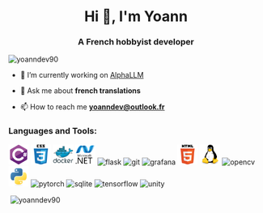 <h1 align="center">Hi 👋, I'm Yoann</h1>
<h3 align="center">A French hobbyist developer</h3>

<p align="left"> <img src="https://komarev.com/ghpvc/?username=yoanndev90&label=Profile%20views&color=0e75b6&style=flat" alt="yoanndev90" /> </p>

- 🔭 I’m currently working on [AlphaLLM](https://github.com/YoannDev90/AlphaLLM)

- 💬 Ask me about **french translations**

- 📫 How to reach me **yoanndev@outlook.fr**

<h3 align="left">Languages and Tools:</h3>
<p align="left"> 
    <img src="https://raw.githubusercontent.com/devicons/devicon/master/icons/csharp/csharp-original.svg" alt="csharp" width="40" height="40"/> </a> 
    <img src="https://raw.githubusercontent.com/devicons/devicon/master/icons/css3/css3-original-wordmark.svg" alt="css3" width="40" height="40"/> </a> 
    <img src="https://raw.githubusercontent.com/devicons/devicon/master/icons/docker/docker-original-wordmark.svg" alt="docker" width="40" height="40"/> </a> 
    <img src="https://raw.githubusercontent.com/devicons/devicon/master/icons/dot-net/dot-net-original-wordmark.svg" alt="dotnet" width="40" height="40"/> </a> 
    <img src="https://www.vectorlogo.zone/logos/pocoo_flask/pocoo_flask-icon.svg" alt="flask" width="40" height="40"/> </a> 
    <img src="https://www.vectorlogo.zone/logos/git-scm/git-scm-icon.svg" alt="git" width="40" height="40"/> </a> 
    <img src="https://www.vectorlogo.zone/logos/grafana/grafana-icon.svg" alt="grafana" width="40" height="40"/> </a> 
    <img src="https://raw.githubusercontent.com/devicons/devicon/master/icons/html5/html5-original-wordmark.svg" alt="html5" width="40" height="40"/> </a> 
    <img src="https://raw.githubusercontent.com/devicons/devicon/master/icons/linux/linux-original.svg" alt="linux" width="40" height="40"/> </a> 
    <img src="https://www.vectorlogo.zone/logos/opencv/opencv-icon.svg" alt="opencv" width="40" height="40"/> </a> 
    <img src="https://raw.githubusercontent.com/devicons/devicon/master/icons/python/python-original.svg" alt="python" width="40" height="40"/> </a> 
    <img src="https://www.vectorlogo.zone/logos/pytorch/pytorch-icon.svg" alt="pytorch" width="40" height="40"/> </a> 
    <img src="https://www.vectorlogo.zone/logos/sqlite/sqlite-icon.svg" alt="sqlite" width="40" height="40"/> </a> 
    <img src="https://www.vectorlogo.zone/logos/tensorflow/tensorflow-icon.svg" alt="tensorflow" width="40" height="40"/> </a> 
    <img src="https://www.vectorlogo.zone/logos/unity3d/unity3d-icon.svg" alt="unity" width="40" height="40"/> </a> </p>

<p>&nbsp;<img align="center" padding=15px src="https://github-readme-stats.vercel.app/api?username=yoanndev90&show_icons=true&locale=en" alt="yoanndev90" /></p>

